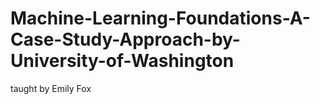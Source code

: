 # Machine-Learning-Foundations-A-Case-Study-Approach-by-University-of-Washington
taught by Emily Fox
